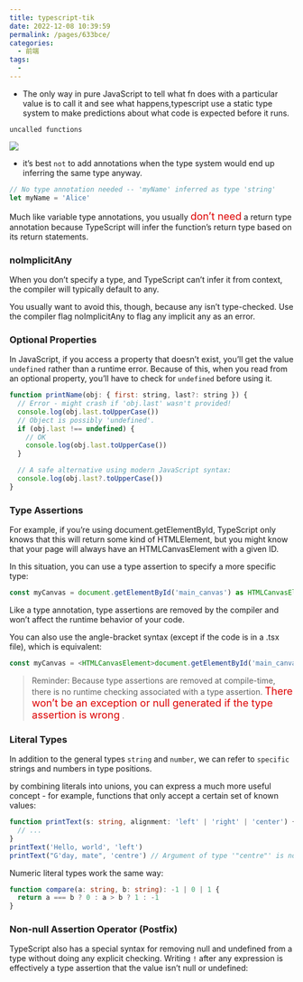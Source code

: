 ```yaml
---
title: typescript-tik
date: 2022-12-08 10:39:59
permalink: /pages/633bce/
categories:
  - 前端
tags:
  - 
---
```

- The only way in pure JavaScript to tell what fn does with a particular value is to call it and see what happens,typescript use a static type system to make predictions about what code is expected before it runs.

`uncalled functions`

![](https://raw.gitmirror.com/GanChuanYin/picture/main/blog/20221208110947.png)

- it’s best `not` to add annotations when the type system would end up inferring the same type anyway.

```javascript
// No type annotation needed -- 'myName' inferred as type 'string'
let myName = 'Alice'
```

Much like variable type annotations, you usually <font color=#dd0000 size=4>don’t need</font> a return type annotation because TypeScript will infer the function’s return type based on its return statements.

### noImplicitAny

When you don’t specify a type, and TypeScript can’t infer it from context, the compiler will typically default to any.

You usually want to avoid this, though, because any isn’t type-checked. Use the compiler flag noImplicitAny to flag any implicit any as an error.

### Optional Properties

In JavaScript, if you access a property that doesn’t exist, you’ll get the value `undefined` rather than a runtime error. Because of this, when you read from an optional property, you’ll have to check for `undefined` before using it.

```javascript
function printName(obj: { first: string, last?: string }) {
  // Error - might crash if 'obj.last' wasn't provided!
  console.log(obj.last.toUpperCase())
  // Object is possibly 'undefined'.
  if (obj.last !== undefined) {
    // OK
    console.log(obj.last.toUpperCase())
  }

  // A safe alternative using modern JavaScript syntax:
  console.log(obj.last?.toUpperCase())
}
```

### Type Assertions

For example, if you’re using document.getElementById, TypeScript only knows that this will return some kind of HTMLElement, but you might know that your page will always have an HTMLCanvasElement with a given ID.

In this situation, you can use a type assertion to specify a more specific type:

```typescript
const myCanvas = document.getElementById('main_canvas') as HTMLCanvasElement
```

Like a type annotation, type assertions are removed by the compiler and won’t affect the runtime behavior of your code.

You can also use the angle-bracket syntax (except if the code is in a .tsx file), which is equivalent:

```typescript
const myCanvas = <HTMLCanvasElement>document.getElementById('main_canvas')
```

> Reminder: Because type assertions are removed at compile-time, there is no runtime checking associated with a type assertion. <font color=#dd0000 size=4> There won’t be an exception or null generated if the type assertion is wrong</font> .

### Literal Types

In addition to the general types `string` and `number`, we can refer to `specific` strings and numbers in type positions.

by combining literals into unions, you can express a much more useful concept - for example, functions that only accept a certain set of known values:

```typescript
function printText(s: string, alignment: 'left' | 'right' | 'center') {
  // ...
}
printText('Hello, world', 'left')
printText("G'day, mate", 'centre') // Argument of type '"centre"' is not assignable to parameter of type '"left" | "right" | "center"'.
```

Numeric literal types work the same way:

```typescript
function compare(a: string, b: string): -1 | 0 | 1 {
  return a === b ? 0 : a > b ? 1 : -1
}
```

### Non-null Assertion Operator (Postfix)

TypeScript also has a special syntax for removing null and undefined from a type without doing any explicit checking. Writing `!` after any expression is effectively a type assertion that the value isn’t null or undefined:

